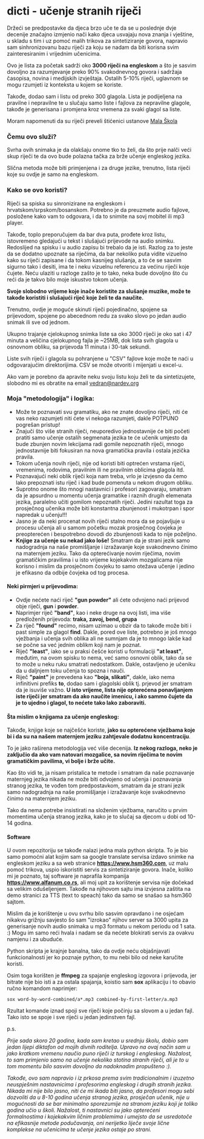 # dicti - učenje stranih riječi

Držeći se predpostavke da djeca brzo uče te da se u poslednje dvje decenije značajno izmjenio nači kako djeca usvajaju nova znanja i vještine, u skladu s tim i uz pomoć malih trikova za sintetiziranje govora, napravio sam sinhronizovanu bazu riječi za koju se nadam da  biti korisna svim zainteresiranim i vrijednim učenicima.

Ovo je lista za početak sadrži oko **3000 riječi na engleskom** a što je sasvim dovoljno za razumjevanje preko 90% svakodnevnog govora i sadržaja časopisa, novina i medijskih izvještaja. Ostalih 5-10% riječi, uglavnom se mogu rzumjeti iz konteksta u kojem se koriste.

Takođe, dodao sam i listu od preko 300 glagola. Lista je podijeljena na pravilne i nepravilne te u slučaju samo liste i fajlova za nepravilne glagole, takođe je generisana i promjena kroz vremena za svaki glagol sa liste.

Moram napomenuti da su riječi preveli štićenici ustanove [Mala Škola](http://malaskola.org)

### Čemu ovo služi?

Svrha ovih snimaka je da olakšaju onome tko to želi, da što prije nalči veći skup riječi te da ovo bude polazna tačka za brže učenje engleskog jezika.

Slična metoda može biti primjenjena i za druge jezike, trenutno, lista riječi koje su ovdje je samo na engleskom.

### Kako se ovo koristi?

Riječi sa spiska su sinronizirane na engleskom i hrvatskom/srpskom/bosanskom.
Potrebno je da preuzmete audio fajlove, posložene kako vam to odgovara, i da to snimite na sovj mobitel ili mp3 player.

Takođe, toplo preporučujem da bar dva puta, prođete kroz listu, istovremeno gledajući u tekst i slušajući prijevode na audio snimku.
Redoslijed na spisku i u audio zapisu bi trebalo da je isti.
Razlog za to jeste da se dodatno upoznate sa riječima, da bar nekoliko puta vidite vizuelno kako su riječi zapisane i da tokom kasnijeg slušanja, a to će se sasvim sigurno tako i desiti, ima te i neku vizuelnu referencu za većinu riječi koje čujete.
Neću ulaziti u razloge zašto je to tako, neka bude dovoljno što ću reći da je takvo bilo moje iskustvo tokom učenja.

**Svoje slobodno vrijeme koje inače koristite za slušanje muzike, može te takođe koristiti i slušajući riječ koje želi te da naučite.**

Trenutno, ovdje je moguće skinuti riječi pojedinačno, spojene sa prijevodom, spojene po abecednom redu za svako slovo po jedan audio snimak ili sve od jednom.

Ukupno trajanje cjelokupnog snimka liste sa oko 3000 riječi je oko sat i 47 minuta a veličina cjelokupnog fajla je ~25MB, dok lista svih glagola u osnovnom obliku, sa prijevoda 11 minuta i 30-tak sekundi.

Liste svih riječi i glagola su pohranjene u "CSV" fajlove koje može te naći u odgovarajućim direktorijima. CSV se može otvoriti i mijenjati u excel-u.

Ako vam je porebno da apravite neku svoju listu koju želi te da sintetizujete, slobodno mi es obratite na email vedran@nardev.org

### Moja "metodologija" i logika:

- Može te poznavati svu gramatiku, ako ne znate dovoljno riječi, niti će vas neko razumjeti niti ćete vi nekoga razumjeti, dakle POTPUNO pogrešan pristup!
- Znajuči što više stranih riječi, neuporedivo jednostavnije će biti početi pratiti samo učenje ostalih segmenata jezika te će učenik umjesto da bude zbunjen novim lekcijama radi gomile nepoznatih riječi, mnogo jednostavnije biti fokusiran na nova gramatička pravila i ostala jezička pravila.
- Tokom učenja novih riječi, nije od koristi biti optrećen vrstama riječi, vremenima, rodovima, pravilnim ili ne pravilnim oblicima glagola itd.
- Poznavajući neki oblik riječi koja nam treba, vrlo je izvjesno da ćemo lako prepoznati istu riječ i kad bude pomenuta u nekom drugom obliku.
- Suprotno onome što mnogi nastavnici i profesori zagovaraju, smatram da je apsurdno u momentu učenja gramatike i raznih drugih elemenata jezika, paralelno učiti gomilom nepoznatih riječi. Jedini razultat toga za prosječnog učenika može biti konstantna zbunjenost i mukotrpan i spor napredak u učenju!!!
- Jasno je da neki procenat novih riječi stalno mora da se pojavljuje u procesu učenja ali u samom početku mozak prosječnog čovjeka je preopterećen i bespotrebno dovodi do zbunjenosti kada to nije poželjno.
- **Knjige za učenje su nekad jako loše!** Smatram da je strani jezik samo nadogradnja na naše promišljanje i izražavanje koje svakodnevno činimo na maternjem jeziku. Tako da opterećivanje novim riječima, novim gramatičkim pravilima i u isto vrijeme kojekakvim mozgalicama nije korisno i mislim da prosječnom čovjeku to samo otežava učenje i jedino je efikasno da odbije čovjeka od tog procesa.

#### Neki pirmjeri u prijevodima:
- Ovdje nećete naći riječ **"gun powder"** ali ćete odvojeno naći prijevod obje riječi, **gun** i **powder**.
- Naprimjer riječ **"band"**, kao i neke druge na ovoj listi, ima više predloženih prijevoda: **traka, zavoj, bend, grupa**
- Za riječ **"found"** recimo, nisam uzimao u obzir da to takođe može biti i past simple za glagol **find**. Dakle, pored ove liste, potrebno je još mnogo vježbanja i učenja svih oblika ali ne sumnjam da je to mnogo lakše kad se počne sa već jednim oblikm koji nam je poznat.
- Riječ **"least"**, iako se u praksi češće koristi u formulaciji **"at least"**, međutim, na ovom spisku to nema, već samo osnovni oblik, tako da se to može u neku ruku smatrati nedostatkom. Dakle, ostavljeno je učeniku da u daljnjem toku učenja to spozna i nauči.
- Riječ **"paint"** je prevedena kao **"boja, slikati"**, dakle, iako nema infinitivni prefiks **to**, dodao sam i glagolski oblik tj. prjevod jer smatram da je isuviše važno. **U isto vrijeme, lista nije opterećena ponavljanjem iste riječi jer smatram da ako naučite imenicu, i ako sammo čujete da je to ujedno i glagol, to nećete tako lako zaboraviti.**

#### Šta mislim o knjigama za učenje engleskog:

Takođe, knjige koje se najčešće koriste, **jako su opterećene vježbama koje bi i da su na našem maternjem jeziku zahtjevale dodatnu koncentraciju**.

To je jako raširena metodologija već više decenija. **Iz nekog razloga, neko je zaključio da ako vam natovari mozgalice, sa novim riječima te novim gramatičkim pavilima, vi bolje i brže učite.**

Kao što vidi te, ja nisam pristalica te metode i smatram da naše poznavanje maternjeg jezika nikada ne može biti odvojeno od učenja i poznavanja stranog jezika, te vođen tom predpostavkom, smatram da je strani jezik samo nadogradnja na naše promišljanje i izražavanje koje svakodnevno činimo na maternjem jeziku.

Tako da nema potrebe insistirati na složenim vježbama, naručito u prvim momentima učenja stranog jezika, kako je to slučaj sa djecom u dobi od 10-14 godina.

#### Software

U ovom repozitoriju se takođe nalazi jedna mala python skripta. To je bio samo pomoćni alat kojim sam sa google translate servisa izdavo snimke na engleskom jeziku a sa web stranice **https://www.hsm360.com**, uz malu pomoć trikova, uspio iskoristiti servis za sintetiziranje govora. Inače, koliko mi je poznato, taj software je naprafila kompanija **https://www.alfanum.co.rs**, ali moj upit za korištenje servisa nije dočekad sa velikim odušeljenjem. Takođe na njihovom sajtu ima izvjesna zaštita na demo stranici za TTS (text to speach) tako da samo se snašao sa hsm360 sajtom.

Mislim da je korištenje u ovu svrhu bilo sasvim opravdano i ne osjećam nikakvu grižnju savjesto šo sam "izrokao" njihov server sa 3000 upita za generisanje novih audio snimaka u mp3 formatu u nekom periodu od 1 sata. :) Mogu im samo reći hvala i nadam se da nećete blokirati servis za ovakvu namjenu i za ubuduće.

Python skripta je krajnje banalna, tako da ovdje neću objašnjavati funkcionalnosti jer ko poznaje python, to mu nebi bilo od neke karučite koristi.

Osim toga korišten je **ffmpeg** za spajanje engleskog izgovora i prijevoda, jer bitrate nije bio isti a za ostala spajanja, koistio sam **sox** aplikaciju i to obavio ručno komandom naprimjer:
```
sox word-by-word-combined/a*.mp3 combined-by-first-letter/a.mp3
```
Rzultat komande iznad spoji sve riječi koje počinju sa slovom a u jedan fajl. Tako isto se spoje i sve riječi u jedan jedinstven fajl.

p.s.

*Prije sada skoro 20 godina, kada sam kretao u srednju školu, dobio sam jedan lijepi diktafon od mojih divnih roditelja. Upravo na ovaj način sam u jako kratkom vremenu naučio puno riječi iz turskog i engleskog. Nažalost, to sam primjenio samo na učenje nekoliko stotina stranih riječi, ali je to u tom momentu bilo sasvim dovoljno da nadoknadim propušteno :).*

*Takođe, ovo sam napravio i iz prkosa prema svim tradicionalnim i izuzetno neuspješnim nastavnicima i profesorima engleskog i drugih stranih jezika. Nikada mi nije bilo jasno, niti će mi ikada biti jasno, da profesori mogu sebi dozvoliti da u 8-10 godina učenja stranog jezika, prosječan učenik, nije u mogućnosti da se bar minimalno sporezumije na stranom jeziku koji je toliko godina učio u školi.
Nažalost, ti nastavnici su jako opterećeni formalnostima i kojekakvim ličnim problemima i umejsto da se usredotoče na efikasnije metode podučavanja, oni nerijetko liječe svoje lične komplekse na učenicima te učenje jezika ostaje po strani.*
